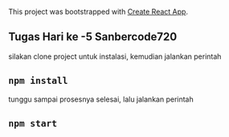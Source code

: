 This project was bootstrapped with [Create React App](https://github.com/facebook/create-react-app).

## Tugas Hari ke -5 Sanbercode720

silakan clone project untuk instalasi, kemudian jalankan perintah

## `npm install`

tunggu sampai prosesnya selesai, lalu jalankan perintah

## `npm start`

